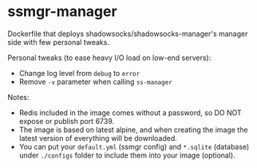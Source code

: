 # ssmgr-manager

Dockerfile that deploys shadowsocks/shadowsocks-manager's manager side with few personal tweaks.

Personal tweaks (to ease heavy I/O load on low-end servers):

- Change log level from `debug` to `error`
- Remove `-v` parameter when calling `ss-manager`

Notes:

- Redis included in the image comes without a password, so DO NOT expose or publish port 6739.
- The image is based on latest alpine, and when creating the image the latest version of everything will be downloaded.
- You can put your `default.yml` (ssmgr config) and `*.sqlite` (database) under `./configs` folder to include them into your image (optional).
